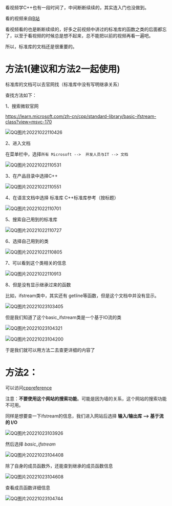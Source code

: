
看视频学C++也有一段时间了，中间断断续续的，其实连入门也没做到。

看的视频来自[B站](https://www.bilibili.com/video/BV1et411b73Z?p=158&spm_id_from=pageDriver&vd_source=a4e095d68862da71463ae9de87d5356c)

看视频看的也是断断续续的，好多之前视频中讲过的标准库的函数之类的后面都忘了，以至于看视频的时候总是想不起来，总不能把以前的视频再看一遍吧。

所以，标准库的文档还是很重要的。


# 方法1(建议和方法2一起使用)
标准库的文档可以去官网找（标准库中没有写明继承关系）

查找方法如下：

1、搜索微软官网

https://learn.microsoft.com/zh-cn/cpp/standard-library/basic-ifstream-class?view=msvc-170

![QQ图片20221022110426](./开始学习之前.assets/QQ图片20221022110426.png)

2、进入文档

在菜单栏中，选择`所有 Microsoft -->  开发人员与IT --> 文档`

![QQ图片20221022110531](./开始学习之前.assets/QQ图片20221022110531.png)

3、在产品目录中选择C++

![QQ图片20221022110551](./开始学习之前.assets/QQ图片20221022110551.png)

4、在语言文档中选择 标准库 C++标准库参考（按标题）

![QQ图片20221022110701](./开始学习之前.assets/QQ图片20221022110701.png)

5、搜索自己用到的标准库

![QQ图片20221022110727](./开始学习之前.assets/QQ图片20221022110727.png)

6、选择自己用到的类

![QQ图片20221022110805](./开始学习之前.assets/QQ图片20221022110805.png)

7、可以看到这个类相关的信息

![QQ图片20221022110913](./开始学习之前.assets/QQ图片20221022110913.png)

8、但是没有显示继承过来的函数

比如，ifstream类中，其实还有 getline等函数，但是这个文档中并没有显示。

![QQ图片20221023103405](./开始学习之前.assets/QQ图片20221023103405.png)

但是我们知道了这个basic_ifstream类是一个基于IO流的类

![QQ图片20221023104321](./开始学习之前.assets/QQ图片20221023104321.png)

![QQ图片20221023104200](./开始学习之前.assets/QQ图片20221023104200.png)

于是我们就可以用方法二去查更详细的内容了

# 方法2：



可以访问[cppreference](https://zh.cppreference.com/w/%E9%A6%96%E9%A1%B5)

注意：**不要使用这个网站的搜索功能**。可能是因为墙的关系，这个网站的搜索功能不可用。

同样是想要查一下ifstream的信息，我们进入网站后选择 **输入/输出库 --> 基于流的 I/O**

![QQ图片20221023103926](./开始学习之前.assets/QQ图片20221023103926.png)

然后选择 *basic_ifstream*

![QQ图片20221023104408](./开始学习之前.assets/QQ图片20221023104408.png)

除了自身的成员函数外，还能查到继承的成员函数信息

![QQ图片20221023104608](./开始学习之前.assets/QQ图片20221023104608.png)

查看成员函数详细信息

![QQ图片20221023104744](./开始学习之前.assets/QQ图片20221023104744.png)
